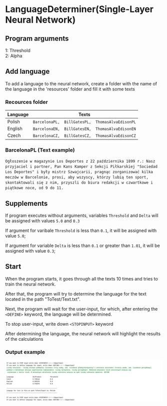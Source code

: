 # LanguageDeterminer(Single-Layer Neural Network)

## Program arguments

1: Threshold  
2: Alpha 

## Add language
To add a language to the neural network, create a folder with the name of the language in the 'resources' folder and fill it with some texts

### Recources folder

Language        | Texts
----------------|--------
Polish          | `BarcelonaPL,  BillGatesPL,  ThomasAlvaEdisonPL`
English         | `BarcelonaEN,  BillGatesEN,  ThomasAlvaEdisonEN`
Czech           | `BarcelonaCZ,  BillGatesCZ,  ThomasAlvaEdisonCZ`


### BarcelonaPL (Text example)

`Ogłoszenie w magazynie Los Deportes z 22 października 1899 r.: Nasz przyjaciel i partner, Pan Kans Kamper z Sekcji Piłkarskiej "Sociedad Los Deportes" i były mistrz Szwajcarii, pragnąc zorganizować kilka meczów w Barcelonie, prosi, aby wszyscy, którzy lubią ten sport, skontaktowali się z nim, przyszli do biura redakcji w czwartkowe i piątkowe noce, od 9 do 11.`


## Supplements

If program executes without arguments, variables `Threshold` and `Delta` will be assigned with values `5.0` and `0.3` 

If argument for varibale `Threshold` is less than `0.1`, it will be assigned with value `5.0`;

If argument for variable `Delta` is less than `0.1` or greater than `1.01`, it will be assigned with value `0.3`;

## Start

When the program starts, it goes through all the texts 10 times and tries to train the neural network.

After that, the program will try to determine the language for the text located in the path "ToTest/Text.txt".

Next, the program will wait for the user-input, for which, after entering the `<DEFINE>` keyword, the language will be determined.

To stop user-input, write down `<STOPINPUT>` keyword

After determining the language, the neural network will highlight the results of the calculations

### Output example

![output.jpg](output.jpg)



